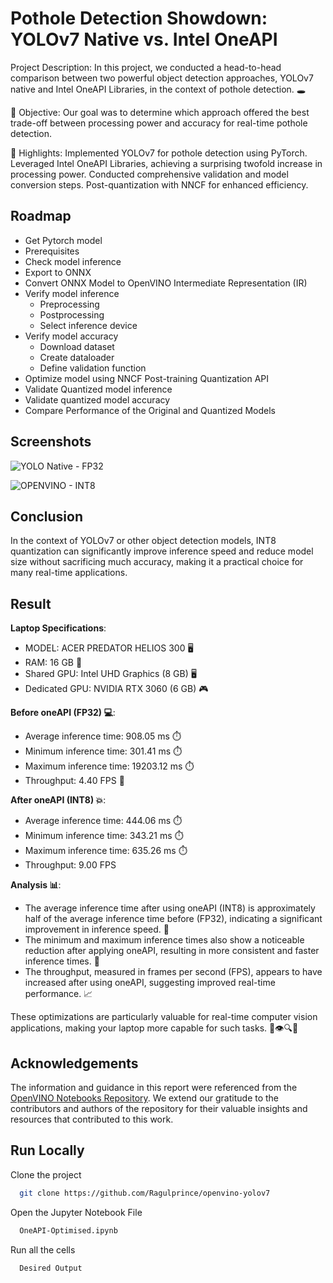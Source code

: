 # Pothole Detection Showdown: YOLOv7 Native vs. Intel OneAPI

Project Description:
In this project, we conducted a head-to-head comparison between two powerful object detection approaches, YOLOv7 native and Intel OneAPI Libraries, in the context of pothole detection. 🕳️

📌 Objective: Our goal was to determine which approach offered the best trade-off between processing power and accuracy for real-time pothole detection. 

🚀 Highlights: Implemented YOLOv7 for pothole detection using PyTorch. Leveraged Intel OneAPI Libraries, achieving a surprising twofold increase in processing power. Conducted comprehensive validation and model conversion steps. Post-quantization with NNCF for enhanced efficiency.


## Roadmap

- Get Pytorch model
- Prerequisites
- Check model inference
- Export to ONNX
- Convert ONNX Model to OpenVINO Intermediate Representation (IR)
- Verify model inference
  - Preprocessing
  - Postprocessing
  - Select inference device
- Verify model accuracy
  - Download dataset
  - Create dataloader
  - Define validation function
- Optimize model using NNCF Post-training Quantization API
- Validate Quantized model inference
- Validate quantized model accuracy
- Compare Performance of the Original and Quantized Models



## Screenshots

![YOLO Native - FP32](https://github.com/Ragulprince/dummy/assets/94695130/ed815ca3-7335-4117-af35-b71a5ada4e17)


![OPENVINO - INT8](https://github.com/Ragulprince/dummy/assets/94695130/8d628461-ff20-4531-8f58-1f4ebfc92d5d)

## Conclusion

In the context of YOLOv7 or other object detection models, INT8 quantization can significantly improve inference speed and reduce model size without sacrificing much accuracy, making it a practical choice for many real-time applications.


## Result
**Laptop Specifications**:
- MODEL: ACER PREDATOR HELIOS 300 🖥️
- RAM: 16 GB 📶
- Shared GPU: Intel UHD Graphics (8 GB) 🖥️
- Dedicated GPU: NVIDIA RTX 3060 (6 GB) 🎮

**Before oneAPI (FP32) 💻**:
- Average inference time: 908.05 ms ⏱️
- Minimum inference time: 301.41 ms ⏱️
- Maximum inference time: 19203.12 ms ⏱️
- Throughput: 4.40 FPS 🚀

**After oneAPI (INT8) 💥**:
- Average inference time: 444.06 ms ⏱️
- Minimum inference time: 343.21 ms ⏱️
- Maximum inference time: 635.26 ms ⏱️
- Throughput: 9.00 FPS 

**Analysis 📊**:
- The average inference time after using oneAPI (INT8) is approximately half of the average inference time before (FP32), indicating a significant improvement in inference speed. 🚀
- The minimum and maximum inference times also show a noticeable reduction after applying oneAPI, resulting in more consistent and faster inference times. 💨
- The throughput, measured in frames per second (FPS), appears to have increased after using oneAPI, suggesting improved real-time performance. 📈

These optimizations are particularly valuable for real-time computer vision applications, making your laptop more capable for such tasks. 👏👁️🔍🚀

## Acknowledgements

The information and guidance in this report were referenced from the [OpenVINO Notebooks Repository](https://github.com/openvinotoolkit/openvino_notebooks/tree/main/notebooks/226-yolov7-optimization). We extend our gratitude to the contributors and authors of the repository for their valuable insights and resources that contributed to this work.


## Run Locally

Clone the project

```bash
  git clone https://github.com/Ragulprince/openvino-yolov7
```

Open the Jupyter Notebook File

```bash
  OneAPI-Optimised.ipynb
```

Run all the cells

```bash
  Desired Output
```



